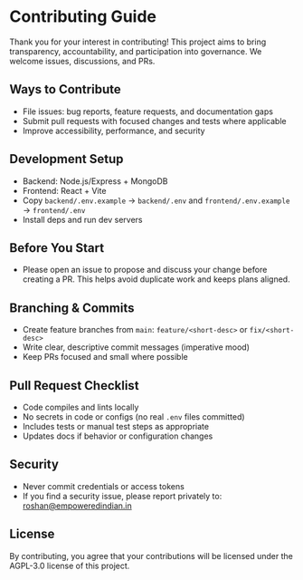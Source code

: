 # Contributing Guide

Thank you for your interest in contributing! This project aims to bring transparency, accountability, and participation into governance. We welcome issues, discussions, and PRs.

## Ways to Contribute
- File issues: bug reports, feature requests, and documentation gaps
- Submit pull requests with focused changes and tests where applicable
- Improve accessibility, performance, and security

## Development Setup
- Backend: Node.js/Express + MongoDB
- Frontend: React + Vite
- Copy `backend/.env.example` → `backend/.env` and `frontend/.env.example` → `frontend/.env`
- Install deps and run dev servers

## Before You Start
- Please open an issue to propose and discuss your change before creating a PR. This helps avoid duplicate work and keeps plans aligned.

## Branching & Commits
- Create feature branches from `main`: `feature/<short-desc>` or `fix/<short-desc>`
- Write clear, descriptive commit messages (imperative mood)
- Keep PRs focused and small where possible

## Pull Request Checklist
- Code compiles and lints locally
- No secrets in code or configs (no real `.env` files committed)
- Includes tests or manual test steps as appropriate
- Updates docs if behavior or configuration changes

## Security
- Never commit credentials or access tokens
- If you find a security issue, please report privately to: roshan@empoweredindian.in

## License
By contributing, you agree that your contributions will be licensed under the AGPL-3.0 license of this project.
